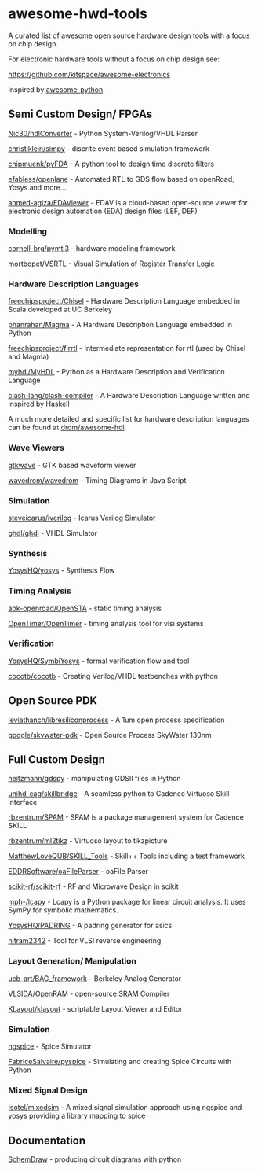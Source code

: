 # awesome-hwd-tools
A curated list of awesome open source hardware design tools with a focus on chip design.

For electronic hardware tools without a focus on chip design see:

https://github.com/kitspace/awesome-electronics

Inspired by [awesome-python](https://github.com/vinta/awesome-python).

## Semi Custom Design/ FPGAs

[Nic30/hdlConverter](https://github.com/Nic30/hdlConvertor) - Python System-Verilog/VHDL Parser

[christiklein/simpy](https://gitlab.com/team-simpy/simpy) - discrite event based simulation framework

[chipmuenk/pyFDA](https://github.com/chipmuenk/pyFDA) - A python tool to design time discrete filters

[efabless/openlane](https://github.com/efabless/openlane) - Automated RTL to GDS flow based on openRoad, Yosys and more...

[ahmed-agiza/EDAViewer](https://github.com/ahmed-agiza/EDAViewer) - EDAV is a cloud-based open-source viewer for electronic design automation (EDA) design files (LEF, DEF)


### Modelling

[cornell-brg/pymtl3](https://github.com/cornell-brg/pymtl3) - hardware modeling framework

[mortbopet/VSRTL](https://github.com/mortbopet/VSRTL) - Visual Simulation of Register Transfer Logic

### Hardware Description Languages

[freechipsproject/Chisel](https://github.com/freechipsproject/chisel3/) - Hardware Description Language embedded in Scala developed at UC Berkeley

[phanrahan/Magma](https://github.com/phanrahan/magma) - A Hardware Description Language embedded in Python

[freechipsproject/firrtl](https://github.com/freechipsproject/firrtl) - Intermediate representation for rtl (used by Chisel and Magma)

[myhdl/MyHDL](https://github.com/myhdl/myhdl) - Python as a Hardware Description and Verification Language

[clash-lang/clash-compiler](https://github.com/clash-lang/clash-compiler) - A Hardware Description Language written and inspired by Haskell

A much more detailed and specific list for hardware description languages can be found at [drom/awesome-hdl](https://github.com/drom/awesome-hdl).

### Wave Viewers

[gtkwave](http://gtkwave.sourceforge.net/) - GTK based waveform viewer

[wavedrom/wavedrom](https://github.com/wavedrom/wavedrom) - Timing Diagrams in Java Script

### Simulation

[steveicarus/iverilog](https://github.com/steveicarus/iverilog) - Icarus Verilog Simulator

[ghdl/ghdl](https://github.com/ghdl/ghdl) - VHDL Simulator

### Synthesis

[YosysHQ/yosys](https://github.com/YosysHQ/yosys) - Synthesis Flow

### Timing Analysis

[abk-openroad/OpenSTA](https://github.com/abk-openroad/OpenSTA) - static timing analysis

[OpenTimer/OpenTimer](https://github.com/OpenTimer/OpenTimer) - timing analysis tool for vlsi systems

### Verification

[YosysHQ/SymbiYosys](https://github.com/YosysHQ/SymbiYosys) - formal verification flow and tool

[cocotb/cocotb](https://github.com/cocotb/cocotb) - Creating Verilog/VHDL testbenches with python 

## Open Source PDK

[leviathanch/libresiliconprocess](https://github.com/leviathanch/libresiliconprocess) - A 1um open process specification

[google/skywater-pdk](https://github.com/google/skywater-pdk) - Open Source Process SkyWater 130nm

## Full Custom Design

[heitzmann/gdspy](https://github.com/heitzmann/gdspy) - manipulating GDSII files in Python

[unihd-cag/skillbridge](https://github.com/unihd-cag/skillbridge) - A seamless python to Cadence Virtuoso Skill interface

[rbzentrum/SPAM](https://github.com/rbzentrum/SPAM) - SPAM is a package management system for Cadence SKILL

[rbzentrum/ml2tikz](https://github.com/rbzentrum/ml2tikz) - Virtuoso layout to tikzpicture

[MatthewLoveQUB/SKILL_Tools](https://github.com/MatthewLoveQUB/SKILL_Tools) - Skill++ Tools including a test framework

[EDDRSoftware/oaFileParser](https://github.com/EDDRSoftware/oaFileParser) - oaFile Parser

[scikit-rf/scikit-rf](https://github.com/scikit-rf/scikit-rf) - RF and Microwave Design in scikit

[mph-/lcapy](https://github.com/mph-/lcapy) - Lcapy is a Python package for linear circuit analysis. It uses SymPy for symbolic mathematics.

[YosysHQ/PADRING](https://github.com/YosysHQ/padring) - A padring generator for asics

[nitram2342](https://github.com/nitram2342/degate) - Tool for VLSI reverse engineering

### Layout Generation/ Manipulation

[ucb-art/BAG_framework](https://github.com/ucb-art/BAG_framework) - Berkeley Analog Generator

[VLSIDA/OpenRAM](https://github.com/VLSIDA/OpenRAM) - open-source SRAM Compiler

[KLayout/klayout](https://github.com/KLayout/klayout) - scriptable Layout Viewer and Editor

### Simulation

[ngspice](http://ngspice.sourceforge.net/index.html) - Spice Simulator

[FabriceSalvaire/pyspice](https://github.com/FabriceSalvaire/PySpice) - Simulating and creating Spice Circuits with Python

### Mixed Signal Design 

[Isotel/mixedsim](https://github.com/Isotel/mixedsim) - A mixed signal simulation approach using ngspice and yosys providing a library mapping to spice

## Documentation

[SchemDraw](https://bitbucket.org/cdelker/schemdraw/src/master/) - producing circuit diagrams with python

